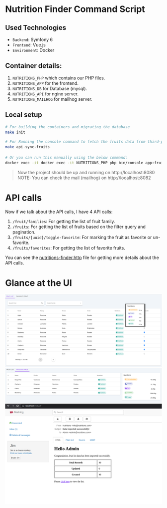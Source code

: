 # Nutrition Finder Command Script

## Used Technologies

- `Backend`: Symfony 6
- `Frontend`: Vue.js
- `Environment`: Docker

## Container details:

1. `NUTRITIONS_PHP` which contains our PHP files.
2. `NUTRITIONS_APP` for the frontend.
3. `NUTRITIONS_DB` for Database (mysql).
4. `NUTRITIONS_API` for nginx server.
5. `NUTRITIONS_MAILHOG` for mailhog server.

## Local setup

```sh
# For building the containers and migrating the database
make init
```

```sh
# For Running the console command to fetch the fruits data from third-party.
make api.sync-fruits

# Or you can run this manually using the below command:
docker exec -it docker exec -it NUTRITIONS_PHP php bin/console app:fruits-fetch
```

> Now the project should be up and running on http://localhost:8080
> NOTE: You can check the mail (mailhog) on http://localhost:8082

# API calls
Now if we talk about the API calls, I have 4 API calls:

1. `/fruit/families`: For getting the list of fruit family.
2. `/fruits`: For getting the list of fruits based on the filter query and pagination.
3. `/fruits/{uuid}/toggle-favorite`: For marking the fruit as favorite or un-favorite. 
4. `/fruits/favorites`: For getting the list of favorite fruits.

You can see the [nutritions-finder.http](./api/nutritions-finder.http) file for getting more details about the API calls.

# Glance at the UI

![Image](./images/fruit_list.png?q=1)
![Image](./images/favourite_fruit.png?q=2)
![Image](./images/mailhog.png?q=3)
